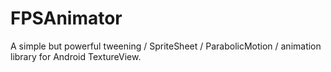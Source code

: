 # FPSAnimator
A simple but powerful tweening / SpriteSheet / ParabolicMotion / animation library for Android TextureView.
